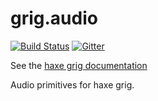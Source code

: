 # grig.audio

[![Build Status](https://travis-ci.org/osakared/grig.audio.svg?branch=master)](https://travis-ci.org/osakared/grig.audio)
[![Gitter](https://badges.gitter.im/haxe-grig/Lobby.svg)](https://gitter.im/haxe-grig/Lobby?utm_source=badge&utm_medium=badge&utm_campaign=pr-badge&utm_content=badge)

See the [haxe grig documentation](https://haxe-grig.gitlab.io/grig/)

Audio primitives for haxe grig.